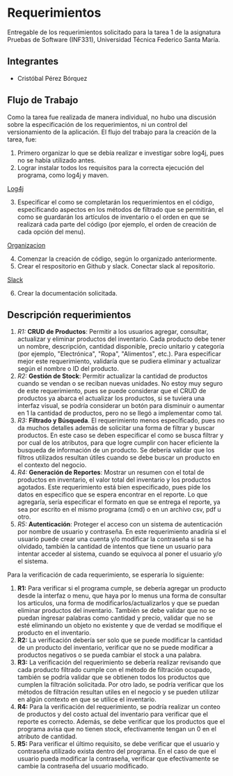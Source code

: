 # Requerimientos

Entregable de los requerimientos solicitado para la tarea 1 de la asignatura Pruebas de Software (INF331), Universidad Técnica Federico Santa María.

## Integrantes

- Cristóbal Pérez Bórquez

## Flujo de Trabajo

Como la tarea fue realizada de manera individual, no hubo una discusión sobre la especificación de los requerimientos, ni un control del versionamiento de la aplicación. El flujo del trabajo para la creación de la tarea, fue:
1. Primero organizar lo que se debía realizar e investigar sobre log4j, pues no se había utilizado antes.
2. Lograr instalar todos los requisitos para la correcta ejecución del programa, como log4j y maven.

[Log4j](log4j-apiconfig.png "log4j en el pom.xml del proyecto")

3. Especificar el como se completarán los requerimientos en el código, especificando aspectos en los métodos de filtrado que se permitirán, el como se guardarán los artículos de inventario o el orden en que se realizará cada parte del código (por ejemplo, el orden de creación de cada opción del menu).

[Organizacion](org-menu-inventario.png "Organizacion opciones de menu")

4. Comenzar la creación de código, según lo organizado anteriormente.
5. Crear el respositorio en Github y slack. Conectar slack al repositorio.

[Slack](slack-tarea1.png "Slack")

6. Crear la documentación solicitada.

## Descripción requerimientos

1. *R1:* **CRUD de Productos**: Permitir a los usuarios agregar, consultar, actualizar y eliminar productos del inventario. Cada producto debe tener un nombre, descripción, cantidad disponible, precio unitario y categoría (por ejemplo, "Electrónica", "Ropa", "Alimentos", etc.). Para especificar mejor este requerimiento, validaría que se pudiera eliminar y actualizar según el nombre o ID del producto.
2. *R2:* **Gestión de Stock**: Permitir actualizar la cantidad de productos cuando se vendan o se reciban nuevas unidades. No estoy muy seguro de este requerimiento, pues se puede considerar que el CRUD de productos ya abarca el actualizar los productos, si se tuviera una interfaz visual, se podría considerar un botón para disminuir o aumentar en 1 la cantidad de productos, pero no se llegó a implementar como tal.
3. *R3:* **Filtrado y Búsqueda**. El requerimiento menos específicado, pues no da muchos detalles además de solicitar una forma de filtrar y buscar productos. En este caso se deben especificar el como se busca filtrar y por cual de los atributos, para que logre cumplir con hacer eficiente la busqueda de información de un producto. Se debería validar que los filtros utilizados resultan útiles cuando se debe buscar un producto en el contexto del negocio.
4. *R4:* **Generación de Reportes**: Mostrar un resumen con el total de productos en inventario, el valor total del inventario y los productos agotados. Este requerimiento está bien especificado, pues pide los datos en especifico que se espera encontrar en el reporte. Lo que agregaría, sería especificar el formato en que se entrega el reporte, ya sea por escrito en el mismo programa (cmd) o en un archivo csv, pdf u otro.
5. *R5:* **Autenticación**: Proteger el acceso con un sistema de autenticación por nombre de usuario y contraseña. En este requerimiento anadiría si el usuario puede crear una cuenta y/o modificar la contraseña si se ha olvidado, también la cantidad de intentos que tiene un usuario para intentar acceder al sistema, cuando se equivoca al poner el usuario y/o el sistema.

Para la verificación de cada requerimiento, se esperaría lo siguiente:

1. **R1:** Para verificar si el programa cumple, se debería agregar un producto desde la interfaz o menu, que haya por lo menus una forma de consultar los articulos, una forma de modificarlos/actualizarlos y que se puedan eliminar productos del inventario. También se debe validar que no se puedan ingresar palabras como cantidad y precio, validar que no se esté eliminando un objeto no existente y que de verdad se modifique el producto en el inventario.
2. **R2:** La verificación debería ser solo que se puede modificar la cantidad de un producto del inventario, verificar que no se puede modificar a productos negativos o se pueda cambiar el stock a una palabra.
3. **R3:** La verificación del requerimiento se debería realizar revisando que cada producto filtrado cumple con el método de filtración ocupado, también se podría validar que se obtienen todos los productos que cumplen la filtración solicitada. Por otro lado, se podría verificar que los métodos de filtración resultan utiles en el negocio y se pueden utilizar en algún contexto en que se utilice el inventario.
4. **R4:** Para la verificación del requerimiento, se podría realizar un conteo de productos y del costo actual del inventario para verificar que el reporte es correcto. Además, se debe verificar que los productos que el programa avisa que no tienen stock, efectivamente tengan un 0 en el atributo de cantidad.
5. **R5:** Para verificar el último requisito, se debe verificar que el usuario y contraseña utilizado exista dentro del programa. En el caso de que el usuario pueda modificar la contraseña, verificar que efectivamente se cambie la contraseña del usuario modificado.
